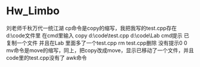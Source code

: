 # Hw_Limbo
刘老师千秋万代一统江湖
cp命令是copy的缩写，我把我写的test.cpp存在d:\code文件里
在cmd里输入 copy d:\code\test.cpp d:\code\Lab cmd提示 已复制一个文件 并且在Lab 里面多了一个test.cpp
rm test.cpp删除 没有提示0 0
mv命令是move的缩写，同上，把copy改成move，显示已移动了一个文件，并且code里的test.cpp没有了
awk命令
